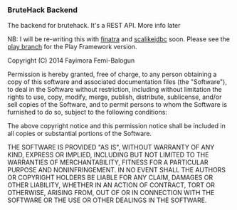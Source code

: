 ### BruteHack Backend

The backend for brutehack. It's a REST API. More info later

NB: I will be re-writing this with [finatra](http://twitter.github.io/finatra/) and
[scalikejdbc](http://scalikejdbc.org/) soon. Please see the
[play branch](https://github.com/fayimora/brutehack-backend/tree/play) for the
Play Framework version.

Copyright (C) 2014 Fayimora Femi-Balogun

Permission is hereby granted, free of charge, to any person obtaining
a copy of this software and associated documentation files (the "Software"),
to deal in the Software without restriction, including without limitation
the rights to use, copy, modify, merge, publish, distribute, sublicense,
and/or sell copies of the Software, and to permit persons to whom the
Software is furnished to do so, subject to the following conditions:

The above copyright notice and this permission notice shall be included
in all copies or substantial portions of the Software.

THE SOFTWARE IS PROVIDED "AS IS", WITHOUT WARRANTY OF ANY KIND,
EXPRESS OR IMPLIED, INCLUDING BUT NOT LIMITED TO THE WARRANTIES
OF MERCHANTABILITY, FITNESS FOR A PARTICULAR PURPOSE AND NONINFRINGEMENT.
IN NO EVENT SHALL THE AUTHORS OR COPYRIGHT HOLDERS BE LIABLE FOR ANY CLAIM,
DAMAGES OR OTHER LIABILITY, WHETHER IN AN ACTION OF CONTRACT,
TORT OR OTHERWISE, ARISING FROM, OUT OF OR IN CONNECTION WITH THE SOFTWARE
OR THE USE OR OTHER DEALINGS IN THE SOFTWARE.

